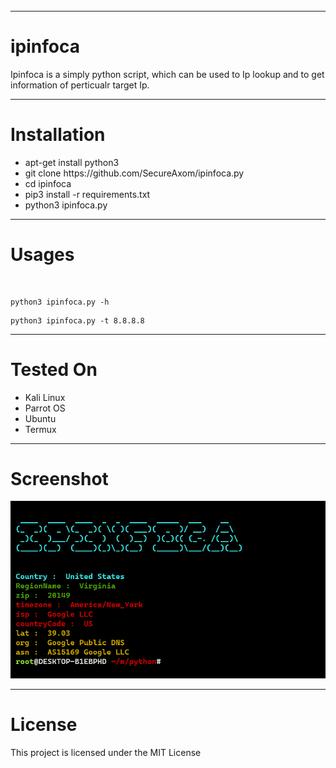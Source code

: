 
 <div style="width:100%;height:0;padding-bottom:45%;position:relative;">
<img src="https://github.com/SecureAxom/ipinfo/blob/main/ipinfo.png" href="https://github.com/secureaxom" alt="Ipinfo"  width="100%" height="100%"/><br> 
 </div>
<hr>
<h1> ipinfoca </h1>
<p>Ipinfoca is a simply python script, which can be used to Ip lookup and to get information of perticualr target Ip.</p>
<hr>
<h1> Installation </h1>
<ul>
<li>apt-get install python3 </li>
<li>git clone https://github.com/SecureAxom/ipinfoca.py </li>
<li>cd ipinfoca </li>
<li>pip3 install -r requirements.txt </li>
<li>python3 ipinfoca.py </li>
</ul>
<hr>
<h1> Usages </h1>
<br>

```
python3 ipinfoca.py -h 

```

```
python3 ipinfoca.py -t 8.8.8.8 

```

<hr>
<h1> Tested On </h1>
<ul> 
  <li>Kali Linux</li>
  <li>Parrot OS </li>
  <li>Ubuntu</li>
  <li>Termux</li>
</ul>
<hr>
<h1> Screenshot </h1>

 <img src="https://github.com/secureaxom/ipinfo/blob/main/ipin.png" href="https://github.com/secureaxom" alt="Ipinfo" width="100%" >
<hr>
<h1> License </h1>
<p>This project is licensed under the MIT License </p>

